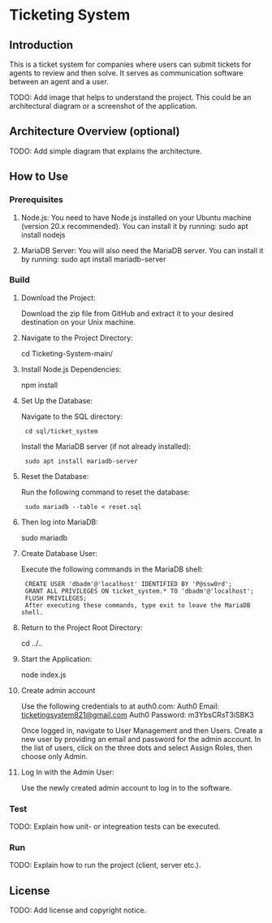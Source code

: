 # Ticketing System


## Introduction

This is a ticket system for companies where users can submit tickets for agents to review and then solve. 
It serves as communication software between an agent and a user.

TODO: Add image that helps to understand the project.
This could be an architectural diagram or a screenshot of the application.

## Architecture Overview (optional)

TODO: Add simple diagram that explains the architecture.

## How to Use

### Prerequisites

1. Node.js: You need to have Node.js installed on your Ubuntu machine  (version 20.x recommended). You can install it by running: sudo apt install nodejs

2. MariaDB Server: You will also need the MariaDB server. You can install it by running: sudo apt install mariadb-server

### Build


1. Download the Project:

    Download the zip file from GitHub and extract it to your desired destination on your Unix machine.

2. Navigate to the Project Directory:

    cd Ticketing-System-main/

3. Install Node.js Dependencies:

    npm install

4. Set Up the Database:

    Navigate to the SQL directory:

        cd sql/ticket_system

    Install the MariaDB server (if not already installed):

        sudo apt install mariadb-server

4. Reset the Database:

    Run the following command to reset the database:

        sudo mariadb --table < reset.sql

5. Then log into MariaDB:

    sudo mariadb

6. Create Database User:

    Execute the following commands in the MariaDB shell:

        CREATE USER 'dbadm'@'localhost' IDENTIFIED BY 'P@ssw0rd';
        GRANT ALL PRIVILEGES ON ticket_system.* TO 'dbadm'@'localhost';
        FLUSH PRIVILEGES;
        After executing these commands, type exit to leave the MariaDB shell.

7. Return to the Project Root Directory:

    cd ../..

8. Start the Application:

    node index.js

9. Create admin account

    Use the following credentials to at auth0.com:
    Auth0 Email: ticketingsystem821@gmail.com
    Auth0 Password: m3YbsCRsT3iSBK3

    Once logged in, navigate to User Management and then Users.
    Create a new user by providing an email and password for the admin account.
    In the list of users, click on the three dots and select Assign Roles, then choose only Admin.

10. Log In with the Admin User:

    Use the newly created admin account to log in to the software.

### Test

TODO: Explain how unit- or integreation tests can be executed.

### Run

TODO: Explain how to run the project (client, server etc.).

## License

TODO: Add license and copyright notice.


 




